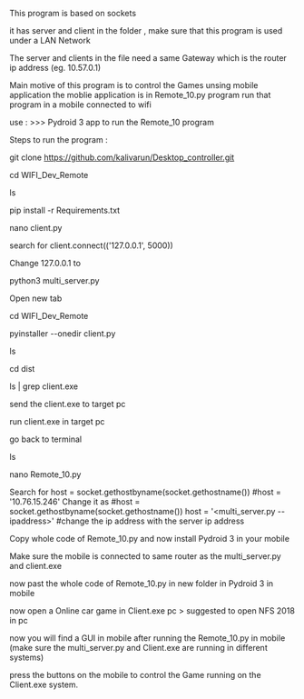 This program is based on sockets

it has server and client in the folder , make sure that this program is used under a LAN Network

The server and clients in the file need a same Gateway which is the router ip address (eg. 10.57.0.1)

Main motive of this program is to control the Games unsing mobile application the moblie application is in Remote_10.py program run that program in a mobile connected to wifi

use : >>> Pydroid 3 app to run the Remote_10 program

Steps to run the program :

git clone https://github.com/kalivarun/Desktop_controller.git

cd WIFI_Dev_Remote

ls

pip install -r Requirements.txt

nano client.py

search for client.connect(('127.0.0.1', 5000))

Change 127.0.0.1 to

python3 multi_server.py

Open new tab

cd WIFI_Dev_Remote

pyinstaller --onedir client.py

ls

cd dist

ls | grep client.exe

send the client.exe to target pc

run client.exe in target pc

go back to terminal

ls

nano Remote_10.py

Search for host = socket.gethostbyname(socket.gethostname()) #host = '10.76.15.246' Change it as #host = socket.gethostbyname(socket.gethostname()) host = '<multi_server.py --ipaddress>' #change the ip address with the server ip address

Copy whole code of Remote_10.py and now install Pydroid 3 in your mobile

Make sure the mobile is connected to same router as the multi_server.py and client.exe

now past the whole code of Remote_10.py in new folder in Pydroid 3 in mobile

now open a Online car game in Client.exe pc > suggested to open NFS 2018 in pc

now you will find a GUI in mobile after running the Remote_10.py in mobile (make sure the multi_server.py and Client.exe are running in different systems)

press the buttons on the mobile to control the Game running on the Client.exe system.






